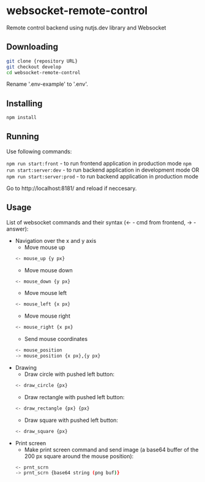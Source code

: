 # websocket-remote-control

Remote control backend using nutjs.dev library and Websocket

## Downloading

```bash
git clone {repository URL}
git checkout develop
cd websocket-remote-control
```

Rename '.env-example' to '.env'.

## Installing

```bash
npm install
```

## Running

Use following commands:

`npm run start:front` - to run frontend application in production mode
`npm run start:server:dev` - to run backend application in development mode OR
`npm run start:server:prod` - to run backend application in production mode

Go to http://localhost:8181/ and reload if neccesary.

## Usage

List of websocket commands and their syntax (<- - cmd from frontend, -> - answer):

- Navigation over the x and y axis
  - Move mouse up
  ```bash
  <- mouse_up {y px}
  ```
  - Move mouse down
  ```bash
  <- mouse_down {y px}
  ```
  - Move mouse left
  ```bash
  <- mouse_left {x px}
  ```
  - Move mouse right
  ```bash
  <- mouse_right {x px}
  ```
  - Send mouse coordinates
  ```bash
  <- mouse_position
  -> mouse_position {x px},{y px}
  ```
- Drawing
  - Draw circle with pushed left button:
  ```bash
  <- draw_circle {px}
  ```
  - Draw rectangle with pushed left button:
  ```bash
  <- draw_rectangle {px} {px}
  ```
  - Draw square with pushed left button:
  ```bash
  <- draw_square {px}
  ```
- Print screen
  - Make print screen command and send image (a base64 buffer of the 200 px square around the mouse position):
  ```bash
  <- prnt_scrn
  -> prnt_scrn {base64 string (png buf)}
  ```
